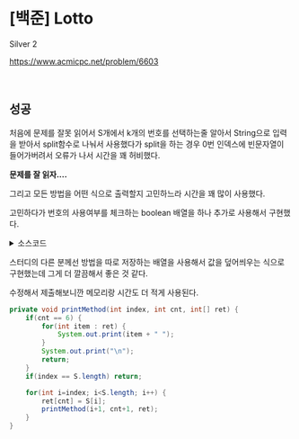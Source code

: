 # [백준] Lotto

Silver 2

https://www.acmicpc.net/problem/6603

<br>

## 성공

처음에 문제를 잘못 읽어서 S개에서 k개의 번호를 선택하는줄 알아서 String으로 입력을 받아서 split함수로 나눠서 사용했다가 split을 하는 경우 0번 인덱스에 빈문자열이 들어가버려서 오류가 나서 시간을 꽤 허비했다.

**문제를 잘 읽자....**

그리고 모든 방법을 어떤 식으로 출력할지 고민하느라 시간을 꽤 많이 사용했다.

고민하다가 번호의 사용여부를 체크하는 boolean 배열을 하나 추가로 사용해서 구현했다.

<details><summary>소스코드</summary>

```java
package BOJ;

// 백준 실버2 로또

import java.util.*;

class GermanLotto {
    int[] S;
    boolean[] check;

    public GermanLotto(int[] S) {
        this.S = S;
        this.check = new boolean[S.length];
        Arrays.fill(check, false);
    }

    private void printMethod(int index, int cnt) {
        if(cnt == 6) {
            for(int i=0; i<check.length; i++) {
                if(check[i]) {
                    System.out.print(S[i] + " ");
                }
            }
            System.out.print("\n");
            return;
        }
        if(index == S.length) return;

        for(int i=index; i<S.length; i++) {
            check[i] = true;
            printMethod(i+1, cnt+1);
            check[i] = false;
        }
    }

    public void printAllMethod() {
        printMethod(0, 0);
    }
}

public class BOJ_6603 {
    public static void main(String[] args) {
        Scanner sc = new Scanner(System.in);
        while(true) {
            int k = sc.nextInt();
            if(k == 0) break;

            int[] S = new int[k];
            for(int i=0; i<k; i++) {
                S[i] = sc.nextInt();
            }

            GermanLotto GL = new GermanLotto(S);

            GL.printAllMethod();
            System.out.println();
        }
    }
}
```

</details>

스터디의 다른 분께선 방법을 따로 저장하는 배열을 사용해서 값을 덮어씌우는 식으로 구현했는데 그게 더 깔끔해서 좋은 것 같다.

수정해서 제출해보니깐 메모리랑 시간도 더 적게 사용된다.

```java
private void printMethod(int index, int cnt, int[] ret) {
    if(cnt == 6) {
        for(int item : ret) {
            System.out.print(item + " ");
        }
        System.out.print("\n");
        return;
    }
    if(index == S.length) return;

    for(int i=index; i<S.length; i++) {
        ret[cnt] = S[i];
        printMethod(i+1, cnt+1, ret);
    }
}
```

